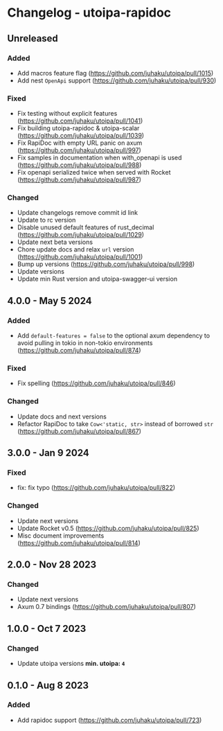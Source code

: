 # Changelog - utoipa-rapidoc

## Unreleased

### Added

* Add macros feature flag (https://github.com/juhaku/utoipa/pull/1015)
* Add nest `OpenApi` support (https://github.com/juhaku/utoipa/pull/930)

### Fixed

* Fix testing without explicit features (https://github.com/juhaku/utoipa/pull/1041)
* Fix building utoipa-rapidoc & utoipa-scalar (https://github.com/juhaku/utoipa/pull/1039)
* Fix RapiDoc with empty URL panic on axum (https://github.com/juhaku/utoipa/pull/997)
* Fix samples in documentation when with_openapi is used (https://github.com/juhaku/utoipa/pull/988)
* Fix openapi serialized twice when served with Rocket (https://github.com/juhaku/utoipa/pull/987)

### Changed

* Update changelogs remove commit id link
* Update to rc version
* Disable unused default features of rust_decimal (https://github.com/juhaku/utoipa/pull/1029)
* Update next beta versions
* Chore update docs and relax `url` version (https://github.com/juhaku/utoipa/pull/1001)
* Bump up versions (https://github.com/juhaku/utoipa/pull/998)
* Update versions
* Update min Rust version and utoipa-swagger-ui version

## 4.0.0 - May 5 2024

### Added

* Add `default-features = false` to the optional axum dependency to avoid pulling in tokio in non-tokio environments (https://github.com/juhaku/utoipa/pull/874)

### Fixed

* Fix spelling (https://github.com/juhaku/utoipa/pull/846)

### Changed

* Update docs and next versions
* Refactor RapiDoc to take `Cow<'static, str>` instead of borrowed `str` (https://github.com/juhaku/utoipa/pull/867)

## 3.0.0 - Jan 9 2024

### Fixed

* fix: fix typo (https://github.com/juhaku/utoipa/pull/822)

### Changed

* Update next versions
* Update Rocket v0.5 (https://github.com/juhaku/utoipa/pull/825)
* Misc document improvements (https://github.com/juhaku/utoipa/pull/814)

## 2.0.0 - Nov 28 2023

### Changed

* Update next versions
* Axum 0.7 bindings (https://github.com/juhaku/utoipa/pull/807)

## 1.0.0 - Oct 7 2023

### Changed

* Update utoipa versions **min. utoipa: `4`**

## 0.1.0 - Aug 8 2023

### Added

* Add rapidoc support (https://github.com/juhaku/utoipa/pull/723)

